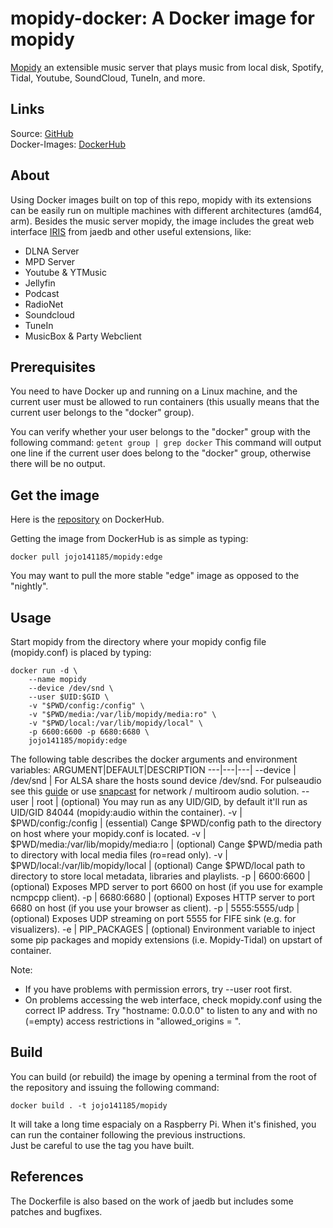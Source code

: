 # mopidy-docker: A Docker image for mopidy
[Mopidy](https://mopidy.com/) an extensible music server that plays music from local disk, Spotify, Tidal, Youtube, SoundCloud, TuneIn, and more.

## Links
Source: [GitHub](https://github.com/jojo141185/mopidy-docker)  
Docker-Images: [DockerHub](https://hub.docker.com/r/jojo141185/mopidy)

## About
Using Docker images built on top of this repo, mopidy with its extensions can be easily run on multiple machines with different architectures (amd64, arm).
Besides the music server mopidy, the image includes the great web interface [IRIS](https://github.com/jaedb/Iris/) from jaedb and other useful extensions, like:
- DLNA Server
- MPD Server
- Youtube & YTMusic
- Jellyfin
- Podcast
- RadioNet
- Soundcloud
- TuneIn
- MusicBox & Party Webclient
## Prerequisites
You need to have Docker up and running on a Linux machine, and the current user must be allowed to run containers (this usually means that the current user belongs to the "docker" group).

You can verify whether your user belongs to the "docker" group with the following command:
`getent group | grep docker`
This command will output one line if the current user does belong to the "docker" group, otherwise there will be no output.

## Get the image

Here is the [repository](https://hub.docker.com/repository/docker/jojo141185/mopidy) on DockerHub.

Getting the image from DockerHub is as simple as typing:

`docker pull jojo141185/mopidy:edge`

You may want to pull the more stable "edge" image as opposed to the "nightly".

## Usage

Start mopidy from the directory where your mopidy config file (mopidy.conf) is placed by typing:

    docker run -d \
        --name mopidy
        --device /dev/snd \
        --user $UID:$GID \
        -v "$PWD/config:/config" \
        -v "$PWD/media:/var/lib/mopidy/media:ro" \
        -v "$PWD/local:/var/lib/mopidy/local" \
        -p 6600:6600 -p 6680:6680 \
        jojo141185/mopidy:edge


The following table describes the docker arguments and environment variables:
ARGUMENT|DEFAULT|DESCRIPTION
---|---|---|
--device | /dev/snd | For ALSA share the hosts sound device /dev/snd. For pulseaudio see this [guide](https://github.com/mviereck/x11docker/wiki/Container-sound:-ALSA-or-Pulseaudio) or use [snapcast](https://github.com/badaix/snapcast) for network / multiroom audio solution.
--user | root | (optional) You may run as any UID/GID, by default it'll run as UID/GID 84044 (mopidy:audio within the container).
-v | $PWD/config:/config | (essential) Cange $PWD/config path to the directory on host where your mopidy.conf is located.
-v | $PWD/media:/var/lib/mopidy/media:ro | (optional) Cange $PWD/media path to directory with local media files (ro=read only).
-v | $PWD/local:/var/lib/mopidy/local | (optional) Cange $PWD/local path to directory to store local metadata, libraries and playlists.
-p | 6600:6600 | (optional) Exposes MPD server to port 6600 on host (if you use for example ncmpcpp client).
-p | 6680:6680 | (optional) Exposes HTTP server to port 6680 on host (if you use your browser as client).
-p | 5555:5555/udp | (optional) Exposes UDP streaming on port 5555 for FIFE sink (e.g. for visualizers).
-e | PIP_PACKAGES | (optional) Environment variable to inject some pip packages and mopidy extensions (i.e. Mopidy-Tidal) on upstart of container.
    
Note: 
- If you have problems with permission errors, try --user root first.
- On problems accessing the web interface, check mopidy.conf using the correct IP address. Try "hostname: 0.0.0.0" to listen to any and with no (=empty) access restrictions in "allowed_origins = ". 

## Build

You can build (or rebuild) the image by opening a terminal from the root of the repository and issuing the following command:

`docker build . -t jojo141185/mopidy`

It will take a long time espacialy on a Raspberry Pi. When it's finished, you can run the container following the previous instructions.  
Just be careful to use the tag you have built.

## References
The Dockerfile is also based on the work of jaedb but includes some patches and bugfixes.

